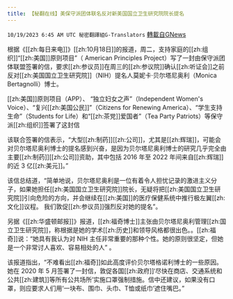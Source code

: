 ```yaml
---
title: 【秘翻在线】美保守派团体联名反对新美国国立卫生研究院院长提名
---
```

`10/19/2023 6:45 AM UTC 秘密翻譯組G-Translators` [轉載自GNews](https://gnews.org/articles/1853531)

根据《[[zh:每日来电]]》[[zh:10月18日]]的报道，周二，支持家庭的[[zh:组织]]“[[zh:美国]]原则项目”（ American Principles Project）写了一封由保守派团体联盟签署的信，要求[[zh:参议员]]在周三的[[zh:参议院]]确认[[zh:听证会]]之前反对[[zh:美国国立卫生研究院]]（NIH）提名人莫妮卡·贝尔塔尼奥利（Monica Bertagnolli）博士。

[[zh:美国]]原则项目（APP）、 “独立妇女之声”（Independent Women's Voice）、“复兴[[zh:美国公民]]”（Citizens for Renewing America）、“学生支持生命”（Students for Life）和“[[zh:茶党]]爱国者”（Tea Party Patriots）等保守派[[zh:组织]]签署了这封信

该联合签署的信表示，“大型[[zh:制药]][[zh:公司]]，尤其是[[zh:辉瑞]]，可能会对贝尔塔尼奥利博士的提名感到兴奋，是因为贝尔塔尼奥利博士的研究几乎完全由主要[[zh:制药]][[zh:公司]]资助，其中包括 2016 年至 2022 年间来自[[zh:辉瑞]]的近 3 亿[[zh:美元]]。”

该信总结道，“简单地说，贝尔塔尼奥利是一位有着令人担忧记录的激进主义分子，如果她担任[[zh:美国国立卫生研究院]]院长，无疑将把[[zh:美国国立卫生研究院]]引向危险的方向，并会继续在[[zh:美国]]的医疗保健系统中推行极左翼[[zh:文化]]议程。 我们敦促[[zh:参议员]]强烈反对她的提名”。

另据《[[zh:华盛顿邮报]]》报道，[[zh:福奇博士]]主张由贝尔塔尼奥利管理[[zh:国立卫生研究院]]，称根据是她的学术[[zh:历史]]和领导风格都很出色。。[[zh:福奇]]说：“她具有我认为对 NIH 主任非常重要的那种个性。她的原则很坚定，但她是一个非常讨人喜欢、容易相处的人” 。

该报道指出，“不难看出[[zh:福奇]]如此高度评价贝尔塔格诺利博士的一些原因。她在 2020 年 5 月签署了一封信，敦促各国[[zh:政府]]‘尽快在商店、交通系统和公共[[zh:建筑]]等所有公共场所’实施口罩强制措施。信中还建议，如果没有口罩，则应要求人们用‘一块布、围巾、头巾、T恤或纸巾’遮住嘴巴。”
